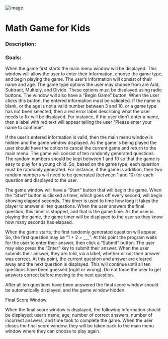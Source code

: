 ![image](https://github.com/allansantos7/KidsMathGame/assets/83974830/29a9e247-2fd5-49d4-b81b-1725003118af)

<h1>Math Game for Kids</h1>

<h3>Description:</h3>

<h3>Goals:</h3>

When the game first starts the main menu window will be displayed.  This window will allow the user to enter their information, choose the game type, and begin playing the game.  The user’s information will consist of their name and age.  The game type options the user may choose from are Add, Subtract, Multiply, and Divide.  These options must be displayed using radio buttons.  The window will also have a “Begin Game” button.  When the user clicks this button, the entered information must be validated.  If the name is blank, or the age is not a valid number between 3 and 10, or a game type has not been selected, then a red error label describing what the user needs to fix will be displayed.  For instance, if the user didn’t enter a name, then a label with red text will appear telling the user “Please enter your name to continue”.

If the user’s entered information is valid, then the main menu window is hidden and the game window displayed.  As the game is being played the user should have the option to cancel the current game and return to the main menu.  The game will consist of ten randomly generated questions.  The random numbers should be kept between 1 and 10 so that the game is easy to play for a young child.  So, based on the game type, each question must be randomly generated.  For instance, if the game is addition, then two random numbers will need to be generated (between 1 and 10) for each question and displayed to the user. 

The game window will have a “Start” button that will begin the game.  When the “Start” button is clicked a timer, which goes off every second, will begin showing elapsed seconds.  This timer is used to time how long it takes the player to answer all ten questions.  When the user answers the final question, this timer is stopped, and that is the game time.  As the user is playing the game, the game timer will be displayed to the user so they know how many seconds has elapsed.

When the game starts, the first randomly generated question will appear.  So, the first question may be “1 + 2 = ___”.  At this point the program waits for the user to enter their answer, then click a “Submit” button.  The user may also press the “Enter” key to submit their answer.  When the user submits their answer, they are told, via a label, whether or not their answer was correct.  At this point, the current question and answer are cleared away and the next question is displayed.  This will continue until all ten questions have been guessed (right or wrong).  Do not force the user to get answers correct before moving to the next question.

After all ten questions have been answered the final score window should be automatically displayed, and the game window hidden. 

Final Score Window

When the final score window is displayed, the following information should be displayed: user’s name, age, number of correct answers, number of incorrect answers, and time took to complete the game.  When the user closes the final score window, they will be taken back to the main menu window where they can choose to play again.
